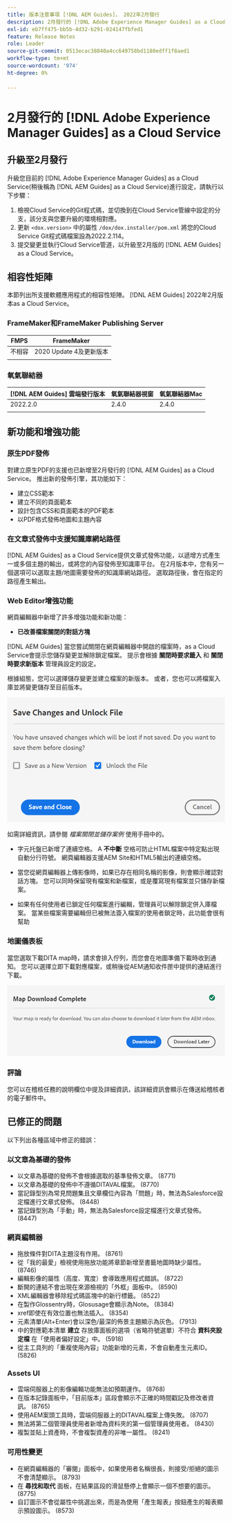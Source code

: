 ```yaml
---
title: 版本注意事項 [!DNL AEM Guides]， 2022年2月發行
description: 2月發行的 [!DNL Adobe Experience Manager Guides] as a Cloud Service
exl-id: eb7ff475-bb5b-4d32-b291-024147fbfed1
feature: Release Notes
role: Leader
source-git-commit: 0513ecac38840a4cc649758bd1180edff1f8aed1
workflow-type: tm+mt
source-wordcount: '974'
ht-degree: 0%

---
```


# 2月發行的 [!DNL Adobe Experience Manager Guides] as a Cloud Service

## 升級至2月發行

升級您目前的 [!DNL Adobe Experience Manager Guides] as a Cloud Service(稍後稱為 [!DNL AEM Guides] as a Cloud Service)進行設定，請執行以下步驟：
1. 檢視Cloud Service的Git程式碼，並切換到在Cloud Service管線中設定的分支，該分支與您要升級的環境相對應。
1. 更新 `<dox.version>` 中的屬性 `/dox/dox.installer/pom.xml` 將您的Cloud Service Git程式碼檔案設為2022.2.114。
1. 提交變更並執行Cloud Service管道，以升級至2月版的 [!DNL AEM Guides] as a Cloud Service。

## 相容性矩陣

本節列出所支援軟體應用程式的相容性矩陣。 [!DNL AEM Guides] 2022年2月版本as a Cloud Service。

### FrameMaker和FrameMaker Publishing Server

| FMPS | FrameMaker |
| --- | --- |
| 不相容 | 2020 Update 4及更新版本 |
| | |


### 氧氣聯結器

| [!DNL AEM Guides] 雲端發行版本 | 氧氣聯結器視窗 | 氧氣聯結器Mac |
| --- | --- | --- |
| 2022.2.0 | 2.4.0 | 2.4.0 |
|  |  |  |


## 新功能和增強功能

### 原生PDF發佈

對建立原生PDF的支援也已新增至2月發行的 [!DNL AEM Guides] as a Cloud Service。 推出新的發佈引擎，其功能如下：
* 建立CSS範本
* 建立不同的頁面範本
* 設計包含CSS和頁面範本的PDF範本
* 以PDF格式發佈地圖和主題內容

### 在文章式發佈中支援知識庫網站路徑

[!DNL AEM Guides] as a Cloud Service提供文章式發佈功能，以遞增方式產生一或多個主題的輸出，或將您的內容發佈至知識庫平台。 在2月版本中，您有另一個選項可以選取主題/地圖需要發佈的知識庫網站路徑。 選取路徑後，會在指定的路徑產生輸出。

### Web Editor增強功能

網頁編輯器中新增了許多增強功能和新功能：

* **已改善檔案關閉的對話方塊**

[!DNL AEM Guides] 當您嘗試關閉在網頁編輯器中開啟的檔案時，as a Cloud Service會提示您儲存變更並解除鎖定檔案。 提示會根據 **關閉時要求籤入** 和 **關閉時要求新版本** 管理員設定的設定。

根據組態，您可以選擇儲存變更並建立檔案的新版本。 或者，您也可以將檔案入庫並將變更儲存至目前版本。

![檔案關閉](assets/file-close-save-changes-unlock.png)

如需詳細資訊，請參閱 *檔案關閉並儲存案例* 使用手冊中的。

* 字元托盤已新增了連續空格。  A **不中斷** 空格可防止HTML檔案中特定點出現自動分行符號。 網頁編輯器支援AEM Site和HTML5輸出的連續空格。

* 當您從網頁編輯器上傳影像時，如果已存在相同名稱的影像，則會顯示確認對話方塊。 您可以同時保留現有檔案和新檔案，或是覆寫現有檔案並只儲存新檔案。

* 如果有任何使用者已鎖定任何檔案進行編輯，管理員可以解除鎖定併入庫檔案。 當某些檔案需要編輯但已被無法簽入檔案的使用者鎖定時，此功能會很有幫助

### 地圖儀表板

當您選取下載DITA map時，請求會排入佇列，而您會在地圖準備下載時收到通知。 您可以選擇立即下載對應檔案，或稍後從AEM通知收件匣中提供的連結進行下載。

![地圖下載](assets/download-map-prompt.png)

### 評論

您可以在稽核任務的說明欄位中提及詳細資訊，該詳細資訊會顯示在傳送給稽核者的電子郵件中。

## 已修正的問題

以下列出各種區域中修正的錯誤：

### 以文章為基礎的發佈

* 以文章為基礎的發佈不會根據選取的基準發佈文章。 (8771)
* 以文章為基礎的發佈中不遵循DITAVAL檔案。 (8770)
* 當記錄型別為常見問題集且文章欄位內容為「問題」時，無法為Salesforce設定檔進行文章式發佈。 (8448)
* 當記錄型別為「手動」時，無法為Salesforce設定檔進行文章式發佈。 (8447)

### 網頁編輯器

* 拖放條件對DITA主題沒有作用。 (8761)
* 從「我的最愛」檢視使用拖放功能將章節新增至書籤地圖時缺少屬性。 (8746)
* 編輯影像的屬性（高度、寬度）會導致應用程式錯誤。 (8722)
* 斷開的連結不會出現在來源檢視的「外框」面板中。 (8590)
* XML編輯器會移除程式碼區塊中的新行標籤。 (8522)
* 在製作Glossentry時，Glosusage會顯示為Note。 (8384)
* xref即使在有效位置也無法插入。 (8354)
* 元素清單(Alt+Enter)會以深色/最深的佈景主題顯示為灰色。 (7913)
* 中的對應範本清單 **建立** 存放庫面板的選項（省略符號選單）不符合 **資料夾設定檔** 在「使用者偏好設定」中。 (5918)
* 從主工具列的「重複使用內容」功能新增的元素，不會自動產生元素ID。 (5826)

### Assets UI

* 雲端伺服器上的影像編輯功能無法如預期運作。 (8768)
* 在版本記錄面板中，「目前版本」區段會顯示不正確的時間戳記及修改者資訊。 (8765)
* 使用AEM案頭工具時，雲端伺服器上的DITAVAL檔案上傳失敗。 (8707)
* 無法將第二個管理員使用者新增為資料夾的第一個管理員使用者。 (8430)
* 複製並貼上資產時，不會複製資產的非唯一屬性。 (8241)

### 可用性變更

* 在網頁編輯器的「審閱」面板中，如果使用者名稱很長，則接受/拒絕的圖示不會清楚顯示。 (8793)
* 在 **尋找和取代** 面板，在結果區段的滑鼠懸停上會顯示一個不想要的圖示。 (8775)
* 自訂圖示不會從屬性中挑選出來，而是為使用「產生報表」按鈕產生的報表顯示預設圖示。 (8573)
